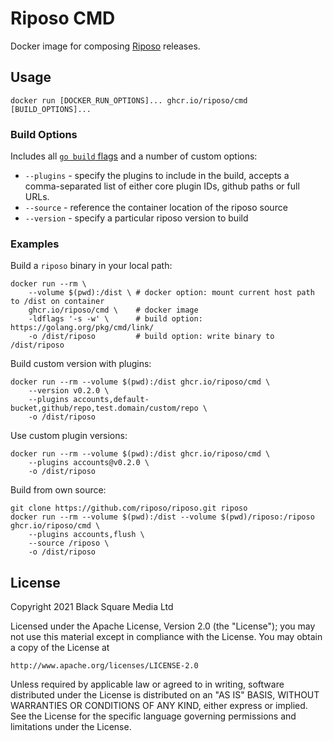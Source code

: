 # Riposo CMD

Docker image for composing [Riposo](https://github.com/riposo/riposo) releases.

## Usage

```shell
docker run [DOCKER_RUN_OPTIONS]... ghcr.io/riposo/cmd [BUILD_OPTIONS]...
```

### Build Options

Includes all [`go build` flags](https://golang.org/cmd/go/#hdr-Compile_packages_and_dependencies) and a number of custom options:

- `--plugins` - specify the plugins to include in the build, accepts a comma-separated list of either core plugin IDs, github paths or full URLs.
- `--source` - reference the container location of the riposo source
- `--version` - specify a particular riposo version to build

### Examples

Build a `riposo` binary in your local path:

```shell
docker run --rm \
    --volume $(pwd):/dist \ # docker option: mount current host path to /dist on container
    ghcr.io/riposo/cmd \    # docker image
    -ldflags '-s -w' \      # build option: https://golang.org/pkg/cmd/link/
    -o /dist/riposo         # build option: write binary to /dist/riposo
```

Build custom version with plugins:

```shell
docker run --rm --volume $(pwd):/dist ghcr.io/riposo/cmd \
    --version v0.2.0 \
    --plugins accounts,default-bucket,github/repo,test.domain/custom/repo \
    -o /dist/riposo
```

Use custom plugin versions:

```shell
docker run --rm --volume $(pwd):/dist ghcr.io/riposo/cmd \
    --plugins accounts@v0.2.0 \
    -o /dist/riposo
```

Build from own source:

```shell
git clone https://github.com/riposo/riposo.git riposo
docker run --rm --volume $(pwd):/dist --volume $(pwd)/riposo:/riposo ghcr.io/riposo/cmd \
    --plugins accounts,flush \
    --source /riposo \
    -o /dist/riposo
```

## License

Copyright 2021 Black Square Media Ltd

Licensed under the Apache License, Version 2.0 (the "License");
you may not use this material except in compliance with the License.
You may obtain a copy of the License at

    http://www.apache.org/licenses/LICENSE-2.0

Unless required by applicable law or agreed to in writing, software
distributed under the License is distributed on an "AS IS" BASIS,
WITHOUT WARRANTIES OR CONDITIONS OF ANY KIND, either express or implied.
See the License for the specific language governing permissions and
limitations under the License.
